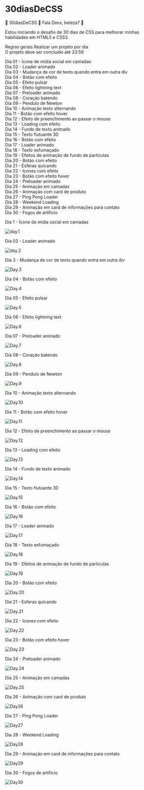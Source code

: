 # 30diasDeCSS

🚀 30diasDeCSS 🚀
Fala Devs, beleza? 🖖

Estou iniciando o desafio de 30 dias de CSS para melhorar minhas habilidades em HTML5 e CSS3

Regras gerais
Realizar um projeto por dia <br>
O projeto deve ser concluído até 23:59

Dia 01 - Ícone de mídia social em camadas<br>
Dia 02 - Loader animado<br>
Dia 03 - Mudança de cor de texto quando entra em outra div<br>
Dia 04 - Botão com efeito<br>
Dia 05 - Efeito pulsar<br>
Dia 06 - Efeito lightning text<br>
Dia 07 - Preloader animado<br>
Dia 08 - Coração batendo<br>
Dia 09 - Pendulo de Newton<br>
Dia 10 - Animação texto alternando<br>
Dia 11 - Botão com efeito hover<br>
Dia 12 - Efeito de preenchimento ao passar o mouse<br>
Dia 13 - Loading com efeito<br>
Dia 14 - Fundo de texto animado<br>
Dia 15 - Texto flutuante 3D<br>
Dia 16 - Botão com efeito<br>
Dia 17 - Loader animado<br>
Dia 18 - Texto esfumaçado<br>
Dia 19 - Efeitos de animação de fundo de partículas<br>
Dia 20 - Botão com efeito<br>
Dia 21 - Esferas quicando<br>
Dia 22 - Icones com efeito<br>
Dia 23 - Botão com efeito hover<br>
Dia 24 - Preloader animado<br>
Dia 25 - Animação em camadas<br>
Dia 26 - Animação com card de produto<br>
Dia 27 - Ping Pong Loader<br>
Dia 28 - Weekend Loading<br>
Dia 29 - Animação em card de informações para contato<br>
Dia 30 - Fogos de artificio<br>

Dia 1 - Ícone de mídia social em camadas

![day.1](https://media.giphy.com/media/0JzxouLrBJiCJ2tgtJ/giphy.gif)

Dia 02 - Loader animado

![day.2](https://media.giphy.com/media/tPVWOmD8dtio7xoMia/giphy.gif)

Dia 3 - Mudança de cor de texto quando entra em outra div

![Day.3](https://media.giphy.com/media/7SSmpOv4vyoA64Tt3C/giphy.gif)

Dia 04 - Botão com efeito

![Day.4](https://media.giphy.com/media/nZgVdj8pgyUnKiIMVg/giphy.gif)

Dia 05 - Efeito pulsar

![Day.5](https://media.giphy.com/media/15Urfu6qRcPQjvMX4U/giphy.gif)

Dia 06 - Efeito lightning text

![Day.6](https://media.giphy.com/media/Vu94987Bx9iP421BUn/giphy.gif)

Dia 07 - Preloader animado

![Day.7](https://media.giphy.com/media/IL1Oe1jFk9V7UVMxNz/giphy.gif)

Dia 08 - Coração batendo

![Day.8](https://media.giphy.com/media/Vksc76qPKpyiObeuBZ/giphy.gif)

Dia 09 - Pendulo de Newton

![Day.9](https://media.giphy.com/media/kBUdmDzesF2Rccbf1s/giphy.gif)

Dia 10 - Animação texto alternando

![Day.10](https://media.giphy.com/media/5p04gHegInrxRTcVWT/giphy.gif)

Dia 11 - Botão com efeito hover

![Day.11](https://media.giphy.com/media/bYRlj6HKL9NqIoIeG0/giphy.gif)

Dia 12 - Efeito de preenchimento ao passar o mouse

![Day.12](https://media.giphy.com/media/4I5cL9olZZvGiPNG2V/giphy.gif)

Dia 13 - Loading com efeito

![Day.13](https://media.giphy.com/media/NqHBjAzEZiXwPJxqVn/giphy.gif)

Dia 14 - Fundo de texto animado

![Day.14](https://media.giphy.com/media/eXE6irqOnf4CwRYCHC/giphy.gif)

Dia 15 - Texto flutuante 3D

![Day.15](https://media.giphy.com/media/JvvnYGZ4uTLFmiamPo/giphy.gif)

Dia 16 - Botão com efeito

![Day.16](https://media.giphy.com/media/iSHI45WylFCYeTC7wO/giphy.gif)

Dia 17 - Loader animado

![Day.17](https://media.giphy.com/media/iPtTCl2MFdiOev3dfw/giphy.gif)

Dia 18 - Texto esfumaçado

![Day.18](https://media.giphy.com/media/6pZ1SKlfzDbzdO8ddA/giphy.gif)

Dia 19 - Efeitos de animação de fundo de partículas

![Day.19](https://media.giphy.com/media/LP7FxKRNfbrBXCGlc0/giphy.gif)

Dia 20 - Botão com efeito

![Day.20](https://media.giphy.com/media/ITItbZOsLf4AALiGem/giphy.gif)

Dia 21 - Esferas quicando

![Day.21](https://media.giphy.com/media/fCpccbDk1qLkUXFy2A/giphy.gif)

Dia 22 - Icones com efeito<br>

![Day.22](https://media.giphy.com/media/vHKZCux9IAwW8XcRxo/giphy.gif)

Dia 23 - Botão com efeito hover<br>

![Day.23](https://media.giphy.com/media/ZHud0J43YbyjH77Tzg/giphy.gif)

Dia 24 - Preloader animado<br>

![Day.24](https://media.giphy.com/media/wFsW5mQApQT8gDktwz/giphy.gif)

Dia 25 - Animação em camadas<br>

![Day.25](https://media.giphy.com/media/OPNiPkawl3qYf4xUs8/giphy.gif)

Dia 26 - Animação com card de produto<br>

![Day26](https://media.giphy.com/media/rYQmkkkDBqyTVNTI74/giphy.gif)

Dia 27 - Ping Pong Loader<br>

![Day27](https://media.giphy.com/media/jL69sAQ7PtuvGp3JBt/giphy.gif)

Dia 28 - Weekend Loading<br>

![Day28](https://media.giphy.com/media/h09aEUY2WZsZa0vKgM/giphy.gif)

Dia 29 - Animação em card de informações para contato<br>

![Day29](https://media.giphy.com/media/E0dUfYJwRiFvShKx0e/giphy.gif)

Dia 30 - Fogos de artificio<br>

![Day30](https://media.giphy.com/media/dKVifUkQPxMCJSamKO/giphy.gif)
